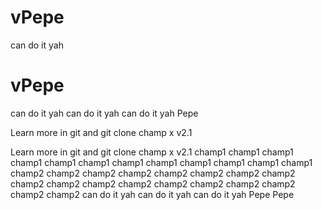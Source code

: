 # vPepe

can do it yah
# vPepe

can do it yah can do it yah can do it yah 
Pepe 

Learn more in git and git clone 
champ x v2.1

Learn more in git and git clone 
champ x v2.1
champ1 champ1 champ1 
champ1 champ1 champ1 
champ1 champ1 champ1 
champ1 champ1 champ1 
champ2 champ2 champ2 
champ2 champ2 champ2 
champ2 champ2 champ2 
champ2 champ2 champ2 
champ2 champ2 champ2 
champ2 champ2 champ2 
can do it yah can do it yah can do it yah 
Pepe 
Pepe 
